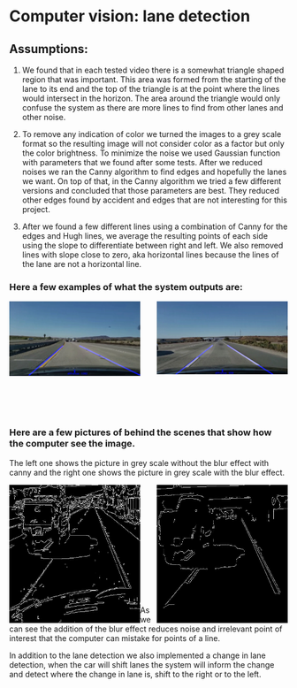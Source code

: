 # Computer vision: lane detection

## Assumptions:

1. We found that in each tested video there is a somewhat triangle shaped region
that was important.
This area was formed from the starting of the lane to its end and the top of the
triangle is at the point where the lines would intersect in the horizon.
The area around the triangle would only confuse the system as there are more lines to
find from other lanes and other noise.

2. To remove any indication of color we turned the images to a grey scale format so
the resulting image will not consider color as a factor but only the color brightness.
To minimize the noise we used Gaussian function with parameters that we found
after some tests.
After we reduced noises we ran the Canny algorithm to find edges and hopefully
the lanes we want.
On top of that, in the Canny algorithm we tried a few different versions and
concluded that those parameters are best.
They reduced other edges found by accident and edges that are not interesting for
this project.

3. After we found a few different lines using a combination of Canny for the edges
and Hugh lines, we average the resulting points of each side using the slope to
differentiate between right and left. We also removed lines with slope close to
zero, aka horizontal lines because the lines of the lane are not a horizontal line.

### Here a few examples of what the system outputs are:

[<img align="left" width="47%" src="https://github.com/MortarDefender/CV-LaneDetection/blob/main/Demo%20Assets/sideRoadEX1.png" />][link]
[<img align="right" width="47%" src="https://github.com/MortarDefender/CV-LaneDetection/blob/main/Demo%20Assets/sideRoadEX2.png" />][link]

<br /><br /><br /><br /><br /><br /><br /><br /><br /><br /><br /><br />

### Here are a few pictures of behind the scenes that show how the computer see the image.
The left one shows the picture in grey scale without the blur effect with canny
and the right one shows the picture in grey scale with the blur effect.


[<img align="left" width="47%" height="250px" src="https://github.com/MortarDefender/CV-LaneDetection/blob/main/Demo%20Assets/roadWithNoise.png" />][link]
[<img align="right" width="47%" height="250px" src="https://github.com/MortarDefender/CV-LaneDetection/blob/main/Demo%20Assets/roadWithoutNoise.png" />][link]

<br /><br /><br /><br /><br /><br /><br /><br /><br /><br /><br /><br />

As we can see the addition of the blur effect reduces noise and irrelevant point of
interest that the computer can mistake for points of a line.

In addition to the lane detection we also implemented a change in lane detection,
when the car will shift lanes the system will inform the change and detect where the
change in lane is, shift to the right or to the left.


[link]: https://github.com/MortarDefender/CV-LaneDetection
